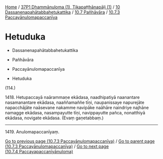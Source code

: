 
[Home](/) / [37P1 Dhammānuloma (1), Tikapaṭṭhānapāḷi (1)](../../../../37P1.md) / [10 Dassanenapahātabbahetukattika](../../../10.md) / [10.7 Pañhāvāra](../../10.7.md) / [10.7.3 Paccayānulomapaccanīya](../10.7.3.md)

# Hetuduka

* Dassanenapahātabbahetukattika

* Pañhāvāra

* Paccayānulomapaccanīya

* Hetuduka

(114.)

1418\. Hetupaccayā naārammaṇe ekādasa, naadhipatiyā naanantare nasamanantare ekādasa, naaññamaññe tīṇi, naupanissaye napurejāte napacchājāte naāsevane nakamme navipāke naāhāre naindriye najhāne namagge ekādasa, nasampayutte tīṇi, navippayutte pañca, nonatthiyā ekādasa, novigate ekādasa. (Evaṃ gaṇetabbaṃ.)

---

1419\. Anulomapaccanīyaṃ.



[Go to previous page (10.7.3 Paccayānulomapaccanīya)](../10.7.3.md) / [Go to parent page (10.7.3 Paccayānulomapaccanīya)](../10.7.3.md) / [Go to next page (10.7.4 Paccayapaccanīyānuloma)](../10.7.4.md)


